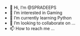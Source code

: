 - 👋 Hi, I’m @SPRADEEPS
- 👀 I’m interested in Gaming
- 🌱 I’m currently learning Python
- 💞️ I’m looking to collaborate on ...
- 📫 How to reach me ...

<!---
SPRADEEPS/SPRADEEPS is a ✨ special ✨ repository because its `README.md` (this file) appears on your GitHub profile.
You can click the Preview link to take a look at your changes.
--->
